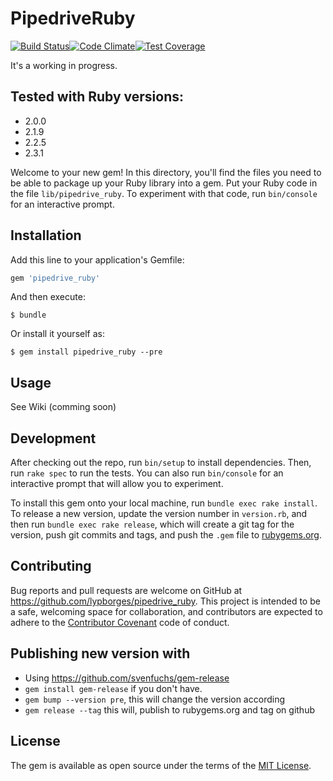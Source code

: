 # PipedriveRuby
[![Build Status](https://travis-ci.org/lypborges/pipedrive_ruby.svg?branch=master)](https://travis-ci.org/lypborges/pipedrive_ruby)[![Code Climate](https://codeclimate.com/github/lypborges/pipedrive_ruby/badges/gpa.svg)](https://codeclimate.com/github/lypborges/pipedrive_ruby)[![Test Coverage](https://codeclimate.com/github/lypborges/pipedrive_ruby/badges/coverage.svg)](https://codeclimate.com/github/lypborges/pipedrive_ruby/coverage)

It's a working in progress.

## Tested with Ruby versions:
- 2.0.0
- 2.1.9
- 2.2.5
- 2.3.1

Welcome to your new gem! In this directory, you'll find the files you need to be able to package up your Ruby library into a gem. Put your Ruby code in the file `lib/pipedrive_ruby`. To experiment with that code, run `bin/console` for an interactive prompt.

## Installation

Add this line to your application's Gemfile:

```ruby
gem 'pipedrive_ruby'
```

And then execute:

    $ bundle

Or install it yourself as:

    $ gem install pipedrive_ruby --pre

## Usage

See Wiki (comming soon)

## Development

After checking out the repo, run `bin/setup` to install dependencies. Then, run `rake spec` to run the tests. You can also run `bin/console` for an interactive prompt that will allow you to experiment.

To install this gem onto your local machine, run `bundle exec rake install`. To release a new version, update the version number in `version.rb`, and then run `bundle exec rake release`, which will create a git tag for the version, push git commits and tags, and push the `.gem` file to [rubygems.org](https://rubygems.org).

## Contributing

Bug reports and pull requests are welcome on GitHub at https://github.com/lypborges/pipedrive_ruby. This project is intended to be a safe, welcoming space for collaboration, and contributors are expected to adhere to the [Contributor Covenant](http://contributor-covenant.org) code of conduct.

## Publishing new version with
- Using https://github.com/svenfuchs/gem-release
- `gem install gem-release` if you don't have.
- `gem bump --version pre`, this will change the version according
- `gem release --tag` this will, publish to rubygems.org and tag on github


## License

The gem is available as open source under the terms of the [MIT License](http://opensource.org/licenses/MIT).

